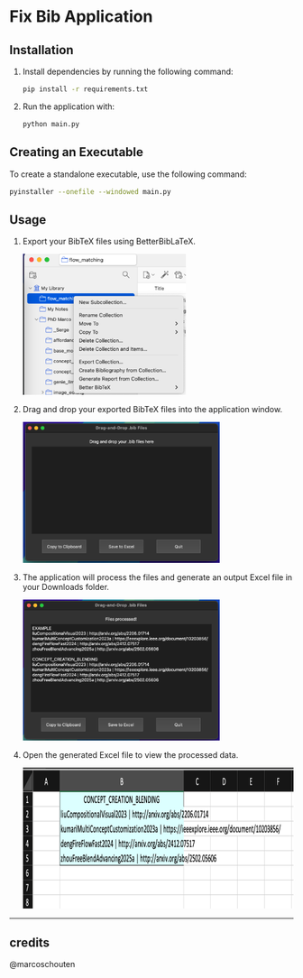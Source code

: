 # Fix Bib Application

## Installation

1. Install dependencies by running the following command:
    ```bash
    pip install -r requirements.txt
    ```

2. Run the application with:
    ```bash
    python main.py
    ```

## Creating an Executable

To create a standalone executable, use the following command:
```bash
pyinstaller --onefile --windowed main.py
```
## Usage

1. Export your BibTeX files using BetterBibLaTeX.

    <img src="./images/img0.png" alt="Drag and Drop" height="250">

2. Drag and drop your exported BibTeX files into the application window.

    <img src="./images/img1.png" alt="Drag and Drop" height="250">

3. The application will process the files and generate an output Excel file in your Downloads folder.

    <img src="./images/img2.png" alt="Processing Files" height="250">

4. Open the generated Excel file to view the processed data.

    <img src="./images/img3.png" alt="Generated Excel File" height="250">

---

## credits
@marcoschouten